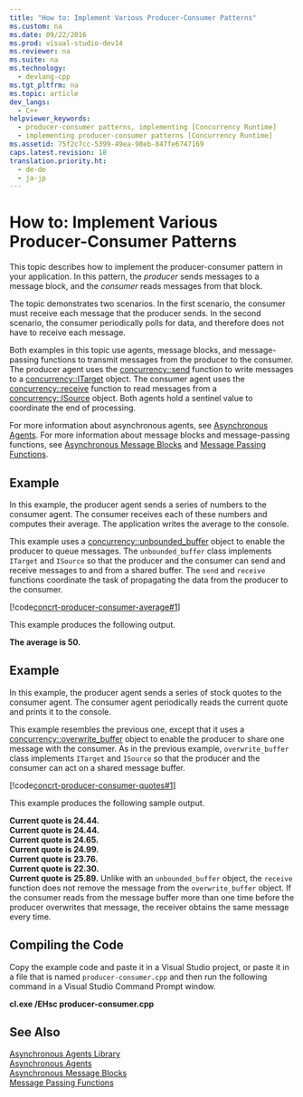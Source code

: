 ```yaml
---
title: "How to: Implement Various Producer-Consumer Patterns"
ms.custom: na
ms.date: 09/22/2016
ms.prod: visual-studio-dev14
ms.reviewer: na
ms.suite: na
ms.technology: 
  - devlang-cpp
ms.tgt_pltfrm: na
ms.topic: article
dev_langs: 
  - C++
helpviewer_keywords: 
  - producer-consumer patterns, implementing [Concurrency Runtime]
  - implementing producer-consumer patterns [Concurrency Runtime]
ms.assetid: 75f2c7cc-5399-49ea-98eb-847fe6747169
caps.latest.revision: 18
translation.priority.ht: 
  - de-de
  - ja-jp
---
```

# How to: Implement Various Producer-Consumer Patterns
This topic describes how to implement the producer-consumer pattern in your application. In this pattern, the *producer* sends messages to a message block, and the *consumer* reads messages from that block.  
  
 The topic demonstrates two scenarios. In the first scenario, the consumer must receive each message that the producer sends. In the second scenario, the consumer periodically polls for data, and therefore does not have to receive each message.  
  
 Both examples in this topic use agents, message blocks, and message-passing functions to transmit messages from the producer to the consumer. The producer agent uses the [concurrency::send](../vs140/send-function.md) function to write messages to a [concurrency::ITarget](../vs140/itarget-class.md) object. The consumer agent uses the [concurrency::receive](../vs140/receive-function.md) function to read messages from a [concurrency::ISource](../vs140/isource-class.md) object. Both agents hold a sentinel value to coordinate the end of processing.  
  
 For more information about asynchronous agents, see [Asynchronous Agents](../vs140/asynchronous-agents.md). For more information about message blocks and message-passing functions, see [Asynchronous Message Blocks](../vs140/asynchronous-message-blocks.md) and [Message Passing Functions](../vs140/message-passing-functions.md).  
  
## Example  
 In this example, the producer agent sends a series of numbers to the consumer agent. The consumer receives each of these numbers and computes their average. The application writes the average to the console.  
  
 This example uses a [concurrency::unbounded_buffer](../vs140/unbounded_buffer-class.md) object to enable the producer to queue messages. The `unbounded_buffer` class implements `ITarget` and `ISource` so that the producer and the consumer can send and receive messages to and from a shared buffer. The `send` and `receive` functions coordinate the task of propagating the data from the producer to the consumer.  
  
 [!code[concrt-producer-consumer-average#1](../vs140/codesnippet/CPP/how-to--implement-various-producer-consumer-patterns_1.cpp)]
  
  
 This example produces the following output.  
  
 **The average is 50.**   
## Example  
 In this example, the producer agent sends a series of stock quotes to the consumer agent. The consumer agent periodically reads the current quote and prints it to the console.  
  
 This example resembles the previous one, except that it uses a [concurrency::overwrite_buffer](../vs140/overwrite_buffer-class.md) object to enable the producer to share one message with the consumer. As in the previous example, `overwrite_buffer` class implements `ITarget` and `ISource` so that the producer and the consumer can act on a shared message buffer.  
  
 [!code[concrt-producer-consumer-quotes#1](../vs140/codesnippet/CPP/how-to--implement-various-producer-consumer-patterns_2.cpp)]
  
  
 This example produces the following sample output.  
  
 **Current quote is 24.44.**  
**Current quote is 24.44.**  
**Current quote is 24.65.**  
**Current quote is 24.99.**  
**Current quote is 23.76.**  
**Current quote is 22.30.**  
**Current quote is 25.89.** Unlike with an `unbounded_buffer` object, the `receive` function does not remove the message from the `overwrite_buffer` object. If the consumer reads from the message buffer more than one time before the producer overwrites that message, the receiver obtains the same message every time.  
  
## Compiling the Code  
 Copy the example code and paste it in a Visual Studio project, or paste it in a file that is named `producer-consumer.cpp` and then run the following command in a Visual Studio Command Prompt window.  
  
 **cl.exe /EHsc producer-consumer.cpp**  
  
## See Also  
 [Asynchronous Agents Library](../vs140/asynchronous-agents-library.md)   
 [Asynchronous Agents](../vs140/asynchronous-agents.md)   
 [Asynchronous Message Blocks](../vs140/asynchronous-message-blocks.md)   
 [Message Passing Functions](../vs140/message-passing-functions.md)